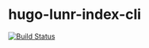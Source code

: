 # hugo-lunr-index-cli

[![Build Status](https://travis-ci.org/goblindegook/hugo-lunr-index-cli.svg?branch=master)](https://travis-ci.org/goblindegook/hugo-lunr-index-cli)
